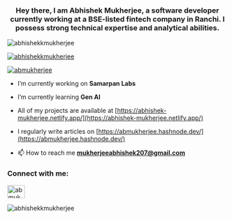 
<h3 align="center">Hey there, I am Abhishek Mukherjee, a software developer currently working at a BSE-listed fintech company in Ranchi. I possess strong technical expertise and analytical abilities.</h3>




<p align="left"> <img src="https://komarev.com/ghpvc/?username=abhishekkmukherjee&label=Profile%20views&color=0e75b6&style=flat" alt="abhishekkmukherjee" /> </p>

<p align="left"> <a href="https://github.com/ryo-ma/github-profile-trophy"><img src="https://github-profile-trophy.vercel.app/?username=abhishekkmukherjee" alt="abhishekkmukherjee" /></a> </p>

<p align="left"> <a href="https://twitter.com/abmukherjee" target="blank"><img src="https://img.shields.io/twitter/follow/abmukherjee?logo=twitter&style=for-the-badge" alt="abmukherjee" /></a> </p>

-  I’m currently working on **Samarpan Labs**

-  I’m currently learning **Gen AI**

-  All of my projects are available at [https://abhishek-mukherjee.netlify.app/](https://abhishek-mukherjee.netlify.app/)

-  I regularly write articles on [https://abmukherjee.hashnode.dev/](https://abmukherjee.hashnode.dev/)



- 📫 How to reach me **mukherjeeabhishek207@gmail.com**

<h3 align="left">Connect with me:</h3>
<p align="left">
<a href="https://twitter.com/abmukherjee" target="blank"><img align="center" src="https://raw.githubusercontent.com/rahuldkjain/github-profile-readme-generator/master/src/images/icons/Social/twitter.svg" alt="abmukherjee" height="30" width="40" /></a>
</p>
<p><img align="center" src="https://github-readme-streak-stats.herokuapp.com/?user=abhishekkmukherjee&" alt="abhishekkmukherjee" /></p>
